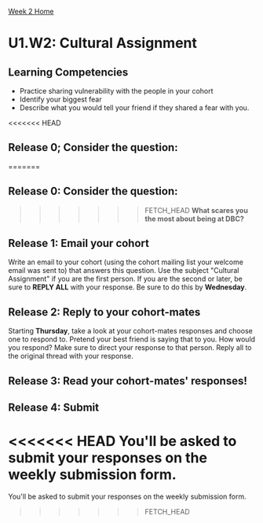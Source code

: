 [Week 2 Home](./)

# U1.W2: Cultural Assignment

## Learning Competencies
- Practice sharing vulnerability with the people in your cohort
- Identify your biggest fear
- Describe what you would tell your friend if they shared a fear with you. 

<<<<<<< HEAD
## Release 0; Consider the question: 
=======
## Release 0: Consider the question: 
>>>>>>> FETCH_HEAD
**What scares you the most about being at DBC?**

## Release 1: Email your cohort
Write an email to your cohort (using the cohort mailing list your welcome email was sent to) that answers this question. Use the subject "Cultural Assignment" if you are the first person. 
If you are the second or later, be sure to **REPLY ALL** with your response. Be sure to do this by **Wednesday**. 

## Release 2: Reply to your cohort-mates
Starting **Thursday**, take a look at your cohort-mates responses and choose one to respond to. Pretend your best friend is saying that to you. How would you respond? Make sure to direct your response to that person. Reply all to the original thread with your response. 

## Release 3: Read your cohort-mates' responses!

## Release 4: Submit
<<<<<<< HEAD
You'll be asked to submit your responses on the weekly submission form. 
=======
You'll be asked to submit your responses on the weekly submission form. 
>>>>>>> FETCH_HEAD
